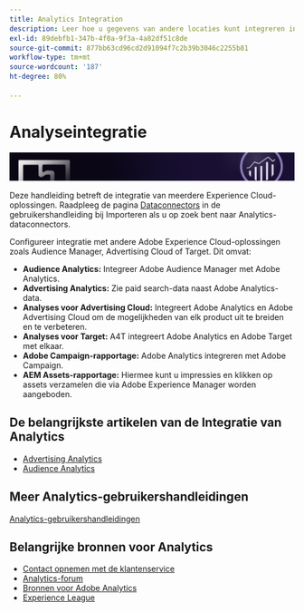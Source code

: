 ```yaml
---
title: Analytics Integration
description: Leer hoe u gegevens van andere locaties kunt integreren in Adobe Analytics.
exl-id: 89debfb1-347b-4f0a-9f3a-4a82df51c8de
source-git-commit: 877bb63cd96cd2d91094f7c2b39b3046c2255b81
workflow-type: tm+mt
source-wordcount: '187'
ht-degree: 80%

---
```


# Analyseintegratie

![Banner](../../assets/doc_banner_integrate.png)

Deze handleiding betreft de integratie van meerdere Experience Cloud-oplossingen. Raadpleeg de pagina [Dataconnectors](/help/import/data-connectors/getting-started-data-connectors.md) in de gebruikershandleiding bij Importeren als u op zoek bent naar Analytics-dataconnectors.

Configureer integratie met andere Adobe Experience Cloud-oplossingen zoals Audience Manager, Advertising Cloud of Target. Dit omvat:

* **Audience Analytics:** Integreer Adobe Audience Manager met Adobe Analytics.
* **Advertising Analytics:** Zie paid search-data naast Adobe Analytics-data.
* **Analyses voor Advertising Cloud:** Integreert Adobe Analytics en Adobe Advertising Cloud om de mogelijkheden van elk product uit te breiden en te verbeteren.
* **Analyses voor Target:** A4T integreert Adobe Analytics en Adobe Target met elkaar.
* **Adobe Campaign-rapportage:** Adobe Analytics integreren met Adobe Campaign.
* **AEM Assets-rapportage:** Hiermee kunt u impressies en klikken op assets verzamelen die via Adobe Experience Manager worden aangeboden.

## De belangrijkste artikelen van de Integratie van Analytics

* [Advertising Analytics](c-advertising-analytics/overview.md)
* [Audience Analytics](c-audience-analytics/mc-audiences-aam.md)

## Meer Analytics-gebruikershandleidingen

[Analytics-gebruikershandleidingen](https://experienceleague.adobe.com/docs/analytics.html)

## Belangrijke bronnen voor Analytics

* [Contact opnemen met de klantenservice](https://helpx.adobe.com/nl/contact/enterprise-support.ec.html)
* [Analytics-forum](https://forums.adobe.com/community/experience-cloud/analytics-cloud/analytics)
* [Bronnen voor Adobe Analytics](https://forums.adobe.com/message/10660755)
* [Experience League](https://landing.adobe.com/experience-league/)
